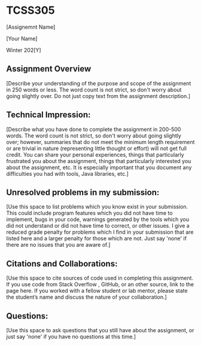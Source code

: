 # TCSS305

[Assignemnt Name]

[Your Name]

Winter 202[Y]

## Assignment Overview
[Describe your understanding of the purpose and scope of the assignment
in 250 words or less. The word count is not strict, so don't worry about
going slightly over. Do not just copy text from the assignment description.]

## Technical Impression:
[Describe what you have done to complete the assignment in 200-500 words.
The word count is not strict, so don't worry about going slightly over;
however, summaries that do not meet the minimum length requirement or
are trivial in nature (representing little thought or effort) will not
get full credit. You can share your personal experiences, things that
particularly frustrated you about the assignment, things that particularly
interested you about the assignment, etc. It is especially important that
you document any difficulties you had with tools, Java libraries, etc.]

## Unresolved problems in my submission:
[Use this space to list problems which you know exist in your submission.
This could include program features which you did not have time to implement,
bugs in your code, warnings generated by the tools which you did not
understand or did not have time to correct, or other issues. I give a
reduced grade penalty for problems which I find in your submission that
are listed here and a larger penalty for those which are not. Just say
'none' if there are no issues that you are aware of.]

## Citations and Collaborations:
[Use this space to cite sources of code used in completing this assignment.
If you use code from Stack Overflow , GitHub, or an other source, link to
the page here. If you worked with a fellow student or lab mentor, please
state the student’s name and discuss the nature of your collaboration.]

## Questions:
[Use this space to ask questions that you still have about the assignment,
or just say 'none' if you have no questions at this time.]
